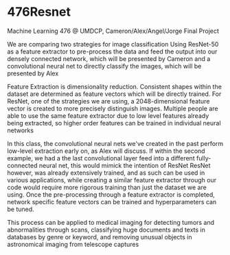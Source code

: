 # 476Resnet
Machine Learning 476 @ UMDCP, Cameron/Alex/Angel/Jorge Final Project

We are comparing two strategies for image classification
Using ResNet-50 as a feature extractor to pre-process the data and feed the output into our densely connected network, which will be presented by Cameron
and a convolutional neural net to directly classify the images, which will be presented by Alex

Feature Extraction is dimensionality reduction.
Consistent shapes within the dataset are determined as feature vectors which will be directly trained. For ResNet, one of the strategies we are using, a 2048-dimensional feature vector is created to more precisely distinguish images.
Multiple people are able to use the same feature extractor due to low level features already being extracted, so higher order features can be trained in individual neural networks

In this class, the convolutional neural nets we've created in the past perform low-level extraction early on, as Alex will discuss. If within the second example, we had a the last convolutional layer feed into a different fully-connected neural net, this would mimick the intention of ResNet
ResNet however, was already extensively trained, and as such can be used in various applications, while creating a similar feature extractor through our code would require more rigorous training than just the dataset we are using.
Once the pre-processing through a feature extractor is completed, network specific feature vectors can be trained and hyperparameters can be tuned.


This process can be applied to medical imaging for detecting tumors and abnormalities through scans, classifying huge documents and texts in databases by genre or keyword, and removing unusual objects in astronomical imaging from telescope captures
